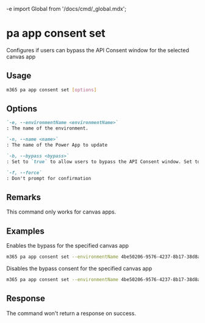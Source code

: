 -e <!-- DISCLAIMER: All secrets, passwords, and sensitive values in this document are examples only and not real credentials. -->
import Global from '/docs/cmd/_global.mdx';

# pa app consent set

Configures if users can bypass the API Consent window for the selected canvas app

## Usage

```sh
m365 pa app consent set [options]
```

## Options

```md definition-list
`-e, --environmentName <environmentName>`
: The name of the environment.

`-n, --name <name>`
: The name of the Power App to update

`-b, --bypass <bypass>`
: Set to `true` to allow users to bypass the API Consent window. Set to `false` to disable the bypass.

`-f, --force`
: Don't prompt for confirmation
```

<Global />

## Remarks

This command only works for canvas apps.

## Examples

Enables the bypass for the specified canvas app

```sh
m365 pa app consent set --environmentName 4be50206-9576-4237-8b17-38d8aadfaa36 --name 3989cb59-ce1a-4a5c-bb78-257c5c39381d --bypass true
```

Disables the bypass consent for the specified canvas app

```sh
m365 pa app consent set --environmentName 4be50206-9576-4237-8b17-38d8aadfaa36 --name 3989cb59-ce1a-4a5c-bb78-257c5c39381d --bypass false --force
```

## Response

The command won't return a response on success.
